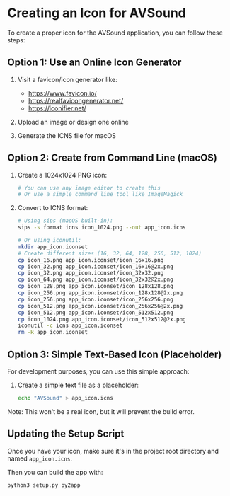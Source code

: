 # Creating an Icon for AVSound

To create a proper icon for the AVSound application, you can follow these steps:

## Option 1: Use an Online Icon Generator

1. Visit a favicon/icon generator like:
   - https://www.favicon.io/
   - https://realfavicongenerator.net/
   - https://iconifier.net/

2. Upload an image or design one online
3. Generate the ICNS file for macOS

## Option 2: Create from Command Line (macOS)

1. Create a 1024x1024 PNG icon:
   ```bash
   # You can use any image editor to create this
   # Or use a simple command line tool like ImageMagick
   ```

2. Convert to ICNS format:
   ```bash
   # Using sips (macOS built-in):
   sips -s format icns icon_1024.png --out app_icon.icns
   
   # Or using iconutil:
   mkdir app_icon.iconset
   # Create different sizes (16, 32, 64, 128, 256, 512, 1024)
   cp icon_16.png app_icon.iconset/icon_16x16.png
   cp icon_32.png app_icon.iconset/icon_16x16@2x.png
   cp icon_32.png app_icon.iconset/icon_32x32.png
   cp icon_64.png app_icon.iconset/icon_32x32@2x.png
   cp icon_128.png app_icon.iconset/icon_128x128.png
   cp icon_256.png app_icon.iconset/icon_128x128@2x.png
   cp icon_256.png app_icon.iconset/icon_256x256.png
   cp icon_512.png app_icon.iconset/icon_256x256@2x.png
   cp icon_512.png app_icon.iconset/icon_512x512.png
   cp icon_1024.png app_icon.iconset/icon_512x512@2x.png
   iconutil -c icns app_icon.iconset
   rm -R app_icon.iconset
   ```

## Option 3: Simple Text-Based Icon (Placeholder)

For development purposes, you can use this simple approach:

1. Create a simple text file as a placeholder:
   ```bash
   echo "AVSound" > app_icon.icns
   ```

Note: This won't be a real icon, but it will prevent the build error.

## Updating the Setup Script

Once you have your icon, make sure it's in the project root directory and named `app_icon.icns`.

Then you can build the app with:
```bash
python3 setup.py py2app
```